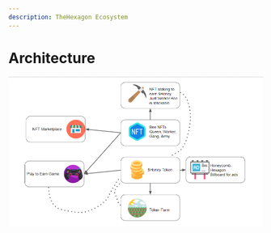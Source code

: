 ```yaml
---
description: TheHexagon Ecosystem
---
```


# Architecture

![](<.gitbook/assets/image (1) (1).png>)
